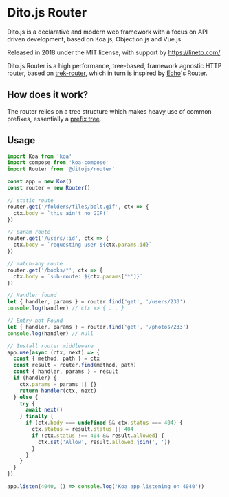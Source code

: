 # Dito.js Router

Dito.js is a declarative and modern web framework with a focus on API driven
development, based on Koa.js, Objection.js and Vue.js

Released in 2018 under the MIT license, with support by https://lineto.com/

Dito.js Router is a high performance, tree-based, framework agnostic HTTP
router, based on [trek-router](https://github.com/trekjs/router), which in turn
is inspired by [Echo](https://github.com/labstack/echo)'s Router.

## How does it work?

The router relies on a tree structure which makes heavy use of common
prefixes, essentially a [prefix tree](https://en.wikipedia.org/wiki/Trie).

## Usage

```js
import Koa from 'koa'
import compose from 'koa-compose'
import Router from '@ditojs/router'

const app = new Koa()
const router = new Router()

// static route
router.get('/folders/files/bolt.gif', ctx => {
  ctx.body = `this ain't no GIF!`
})

// param route
router.get('/users/:id', ctx => {
  ctx.body = `requesting user ${ctx.params.id}`
})

// match-any route
router.get('/books/*', ctx => {
  ctx.body = `sub-route: ${ctx.params['*']}`
})

// Handler found
let { handler, params } = router.find('get', '/users/233')
console.log(handler) // ctx => { ... }

// Entry not Found
let { handler, params } = router.find('get', '/photos/233')
console.log(handler) // null

// Install router middleware
app.use(async (ctx, next) => {
  const { method, path } = ctx
  const result = router.find(method, path)
  const { handler, params } = result
  if (handler) {
    ctx.params = params || {}
    return handler(ctx, next)
  } else {
    try {
      await next()
    } finally {
      if (ctx.body === undefined && ctx.status === 404) {
        ctx.status = result.status || 404
        if (ctx.status !== 404 && result.allowed) {
          ctx.set('Allow', result.allowed.join(', '))
        }
      }
    }
  }
})

app.listen(4040, () => console.log('Koa app listening on 4040'))
```
